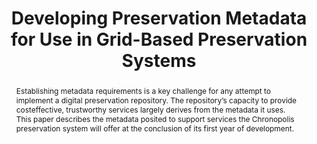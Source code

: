 ---
abstract: Establishing metadata requirements is a key challenge for any attempt to
  implement a digital preservation repository. The repository’s capacity to provide
  costeffective, trustworthy services largely derives from the metadata it uses. This
  paper describes the metadata posited to support services the Chronopolis preservation
  system will offer at the conclusion of its first year of development.
creators:
- Hutt, Arwen
- McDonald, Robert
- Sutton, Don
- Kozbial, Ardys
- Westbrook, Brad
date: null
document_url: https://services.phaidra.univie.ac.at/api/object/o:294143/download
grand_parent: iPRES
institutions: []
keywords:
- london
landing_page_url: https://phaidra.univie.ac.at/o:294143
language: eng
layout: publication
license: CC BY-SA 3.0 AT
notes_url: null
parent: iPRES 2008
presentation_url: null
publication_type: paper
size: 65384
source_name: iPRES
title: Developing Preservation Metadata for Use in Grid-Based Preservation Systems
year: 2008
---